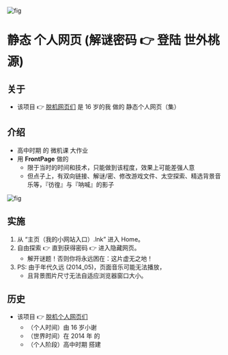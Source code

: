 <!-- ![fig](https://raw.githubusercontent.com/ChenZhu-Xie/offline_web_pages/master/img/index.png "『主入口』页面") -->
![fig](https://gitee.com/ChenZhu-Xie/offline_web_pages/raw/master/img/index.png "『主入口』页面")

# 静态 个人网页 (解谜密码 :point_right: 登陆 世外桃源)

## 关于
* 该项目 👉 [脱机网页们](https://gitee.com/ChenZhu-Xie/1A2B_3C_4A5B) 是 16 岁的我 做的 静态个人网页（集）

## 介绍
* 高中时期 的 微机课 大作业
* 用 **FrontPage** 做的
    * 限于当时的时间和技术，只能做到该程度，效果上可能差强人意
    * 但点子上，有双向链接、解谜/密、修改游戏文件、太空探索、精选背景音乐等，『彷徨』与『呐喊』的影子

<!-- ![fig](https://raw.githubusercontent.com/ChenZhu-Xie/offline_web_pages/master/img/entrance.png "『隐藏入口 / 传送门』页面") -->
![fig](https://gitee.com/ChenZhu-Xie/offline_web_pages/raw/master/img/entrance.png "『主入口』页面")

## 实施
1. 从 “主页（我的小网站入口）.lnk” 进入 Home。  
2. 自由探索 :point_right: 直到获得密码 :point_right: 进入隐藏网页。
    * 解开谜题！否则你将永远困在：这片虚无之地！
3. PS: 由于年代久远 (2014_05)，页面音乐可能无法播放，  
    * 且背景图片尺寸无法自适应浏览器窗口大小。

## 历史
* 该项目 👉 [脱机个人网页们](https://gitee.com/ChenZhu-Xie/1A2B_3C_4A5B)
    * （个人时间）由 16 岁小谢
    * （世界时间）在 2014 年 的 
    * （个人阶段）高中时期 搭建

<!-- ## 软件架构
软件架构说明


## 安装教程

1.  xxxx
2.  xxxx
3.  xxxx

## 使用说明

1.  xxxx
2.  xxxx
3.  xxxx

## 参与贡献

1.  Fork 本仓库
2.  新建 Feat_xxx 分支
3.  提交代码
4.  新建 Pull Request


## 特技

1.  使用 Readme\_XXX.md 来支持不同的语言，例如 Readme\_en.md, Readme\_zh.md
2.  Gitee 官方博客 [blog.gitee.com](https://blog.gitee.com)
3.  你可以 [https://gitee.com/explore](https://gitee.com/explore) 这个地址来了解 Gitee 上的优秀开源项目
4.  [GVP](https://gitee.com/gvp) 全称是 Gitee 最有价值开源项目，是综合评定出的优秀开源项目
5.  Gitee 官方提供的使用手册 [https://gitee.com/help](https://gitee.com/help)
6.  Gitee 封面人物是一档用来展示 Gitee 会员风采的栏目 [https://gitee.com/gitee-stars/](https://gitee.com/gitee-stars/) -->
